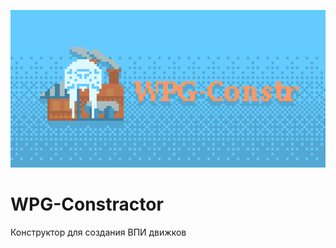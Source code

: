 ![WPG-Constractor-collage](README/WPG-Constractor-collage.png)

# WPG-Constractor
Конструктор для создания ВПИ движков
